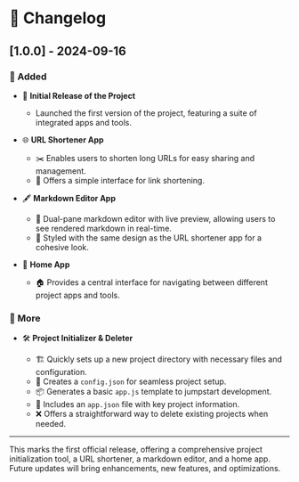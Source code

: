 # 📜 Changelog

## [1.0.0] - 2024-09-16

### 🎉 Added

- 🚀 **Initial Release of the Project**

  - Launched the first version of the project, featuring a suite of integrated apps and tools.

- 🌐 **URL Shortener App**

  - ✂️ Enables users to shorten long URLs for easy sharing and management.
  - 🔗 Offers a simple interface for link shortening.

- 🖋 **Markdown Editor App**

  - 📝 Dual-pane markdown editor with live preview, allowing users to see rendered markdown in real-time.
  - 🎨 Styled with the same design as the URL shortener app for a cohesive look.

- 🏡 **Home App**

  - 🏠 Provides a central interface for navigating between different project apps and tools.

### 🔧 More

- 🛠 **Project Initializer & Deleter**

  - 🏗 Quickly sets up a new project directory with necessary files and configuration.
  - 📝 Creates a `config.json` for seamless project setup.
  - 📦 Generates a basic `app.js` template to jumpstart development.
  - 📂 Includes an `app.json` file with key project information.
  - ❌ Offers a straightforward way to delete existing projects when needed.

---

This marks the first official release, offering a comprehensive project initialization tool, a URL shortener, a markdown editor, and a home app. Future updates will bring enhancements, new features, and optimizations.